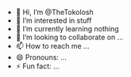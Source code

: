 - 👋 Hi, I’m @TheTokolosh
- 👀 I’m interested in stuff
- 🌱 I’m currently learning nothing
- 💞️ I’m looking to collaborate on ...
- 📫 How to reach me ...
- 😄 Pronouns: ...
- ⚡ Fun fact: ...

<!---
TheTokolosh/TheTokolosh is a ✨ special ✨ repository because its `README.md` (this file) appears on your GitHub profile.
You can click the Preview link to take a look at your changes.
--->

